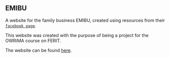 ## EMIBU

A website for the family business EMIBU, created using resources from their [`facebook page`](https://www.facebook.com/profile.php?id=100094324327510).

This website was created with the purpose of being a project for the OWRiMA course on FERIT. 

The website can be found [here](zvonimir-staubringer.github.io).